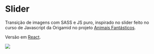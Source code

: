 # Slider

Transição de imagens com SASS e JS puro, inspirado no slider feito no curso de Javascript da Origamid no projeto [Animais Fantásticos](https://origamid.github.io/animais-fantasticos/).  

Versão em [React](https://github.com/theandersonfonseca/Slider2).

![](/src/img/slider.gif)

